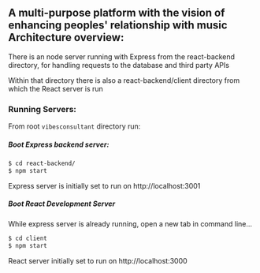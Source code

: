 A multi-purpose platform with the vision of enhancing peoples' relationship with music
Architecture overview:
---

There is an node server running with Express from the react-backend directory, for handling requests to the database and third party APIs

Within that directory there is also a react-backend/client directory from which the React server is run

### Running Servers:

From root ```vibesconsultant``` directory run:

##### Boot Express backend server:
``` bash
$ cd react-backend/
$ npm start
```
Express server is initially set to run on http://localhost:3001

##### Boot React Development Server
While express server is already running, open a new tab in command line...
``` bash
$ cd client
$ npm start
```
React server initially set to run on http://localhost:3000
